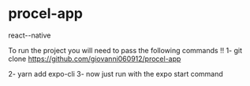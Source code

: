 # procel-app
react--native

To run the project you will need to pass the following commands !!
1- git clone https://github.com/giovanni060912/procel-app

2- yarn add expo-cli
3- now just run with the expo start command
